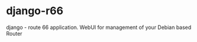 django-r66
==========

django - route 66 application. WebUI for management of your Debian based Router